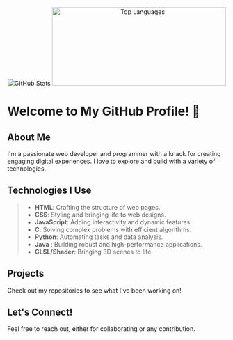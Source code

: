 <div align="center">
  <img src="https://github-readme-stats.vercel.app/api?username=Ivyson&show_icons=true" alt="GitHub Stats"/>
  <img src="https://github-readme-stats.vercel.app/api/top-langs/?username=Ivyson&layout=compact" alt="Top Languages" width="400" height="180" />
</div>





# Welcome to My GitHub Profile! 👋

## About Me
I'm a passionate web developer and programmer with a knack for creating engaging digital experiences. I love to explore and build with a variety of technologies.

## Technologies I Use
> - **HTML**: Crafting the structure of web pages.
> - **CSS**: Styling and bringing life to web designs.
> - **JavaScript**: Adding interactivity and dynamic features.
> - **C**: Solving complex problems with efficient algorithms.
> - **Python**: Automating tasks and data analysis.
> - **Java** : Building robust and high-performance applications.
> - **GLSL/Shader**: Bringing 3D scenes to life

## Projects
Check out my repositories to see what I've been working on!

## Let's Connect!
Feel free to reach out, either for collaborating or any contribution. 
